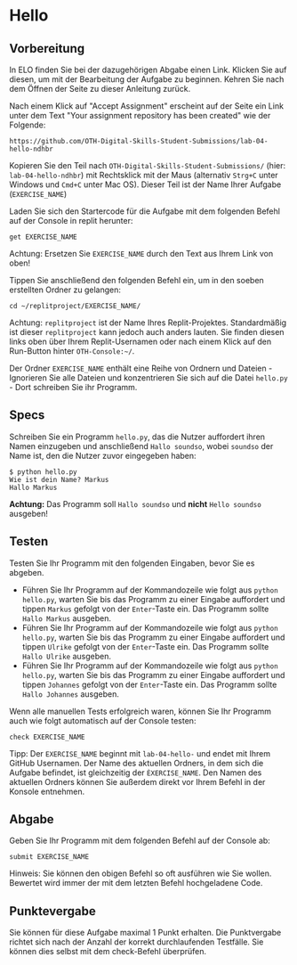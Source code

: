 # Hello

## Vorbereitung

In ELO finden Sie bei der dazugehörigen Abgabe einen Link. Klicken Sie auf diesen, um mit der Bearbeitung der Aufgabe zu beginnen. Kehren Sie nach dem Öffnen der Seite zu dieser Anleitung zurück.

Nach einem Klick auf "Accept Assignment" erscheint auf der Seite ein Link unter dem Text "Your assignment repository has been created" wie der Folgende:

~~~shell
https://github.com/OTH-Digital-Skills-Student-Submissions/lab-04-hello-ndhbr
~~~

Kopieren Sie den Teil nach ```OTH-Digital-Skills-Student-Submissions/``` (hier: ```lab-04-hello-ndhbr```) mit Rechtsklick mit der Maus (alternativ ```Strg+C``` unter Windows und ```Cmd+C``` unter Mac OS). Dieser Teil ist der Name Ihrer Aufgabe (```EXERCISE_NAME```)

Laden Sie sich den Startercode für die Aufgabe mit dem folgenden Befehl auf der Console in replit herunter:

~~~shell
get EXERCISE_NAME
~~~

Achtung: Ersetzen Sie ```EXERCISE_NAME``` durch den Text aus Ihrem Link von oben!

Tippen Sie anschließend den folgenden Befehl ein, um in den soeben erstellten Ordner zu gelangen:

~~~shell
cd ~/replitproject/EXERCISE_NAME/
~~~

Achtung: ```replitproject``` ist der Name Ihres Replit-Projektes. Standardmäßig ist dieser ```replitproject``` kann jedoch auch anders lauten. Sie finden diesen links oben über Ihrem Replit-Usernamen oder nach einem Klick auf den Run-Button hinter ```OTH-Console:~/```.

Der Ordner ```EXERCISE_NAME``` enthält eine Reihe von Ordnern und Dateien - Ignorieren Sie alle Dateien und konzentrieren Sie sich auf die Datei ```hello.py``` - Dort schreiben Sie ihr Programm.

## Specs

Schreiben Sie ein Programm ```hello.py```, das die Nutzer auffordert ihren Namen einzugeben und anschließend ```Hallo soundso```, wobei ```soundso``` der Name ist, den die Nutzer zuvor eingegeben haben:

~~~shell
$ python hello.py 
Wie ist dein Name? Markus
Hallo Markus
~~~

**Achtung:** Das Programm soll ```Hallo soundso``` und **nicht** ```Hello soundso``` ausgeben! 

## Testen

Testen Sie Ihr Programm mit den folgenden Eingaben, bevor Sie es abgeben.

* Führen Sie Ihr Programm auf der Kommandozeile wie folgt aus ```python hello.py```, warten Sie bis das Programm zu einer Eingabe auffordert und tippen ```Markus``` gefolgt von der ```Enter```-Taste ein. Das Programm sollte ```Hallo Markus``` ausgeben.
* Führen Sie Ihr Programm auf der Kommandozeile wie folgt aus ```python hello.py```, warten Sie bis das Programm zu einer Eingabe auffordert und tippen ```Ulrike``` gefolgt von der ```Enter```-Taste ein. Das Programm sollte ```Hallo Ulrike``` ausgeben.
* Führen Sie Ihr Programm auf der Kommandozeile wie folgt aus ```python hello.py```, warten Sie bis das Programm zu einer Eingabe auffordert und tippen ```Johannes``` gefolgt von der ```Enter```-Taste ein. Das Programm sollte ```Hallo Johannes``` ausgeben.

Wenn alle manuellen Tests erfolgreich waren, können Sie Ihr Programm auch wie folgt automatisch auf der Console testen:


    check EXERCISE_NAME


Tipp: Der ```EXERCISE_NAME``` beginnt mit ```lab-04-hello-``` und endet mit Ihrem GitHub Usernamen. Der Name des aktuellen Ordners, in dem sich die Aufgabe befindet, ist gleichzeitig der ```ÈXERCISE_NAME```. Den Namen des aktuellen Ordners können Sie außerdem direkt vor Ihrem Befehl in der Konsole entnehmen.

## Abgabe

Geben Sie Ihr Programm mit dem folgenden Befehl auf der Console ab:


    submit EXERCISE_NAME


Hinweis: Sie können den obigen Befehl so oft ausführen wie Sie wollen. Bewertet wird immer der mit dem letzten Befehl hochgeladene Code.

## Punktevergabe

Sie können für diese Aufgabe maximal 1 Punkt erhalten. Die Punktvergabe richtet sich nach der Anzahl der korrekt durchlaufenden Testfälle. Sie können dies selbst mit dem check-Befehl überprüfen.
